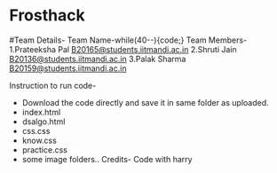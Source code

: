 # Frosthack
#Team Details-
Team Name-while(40--){code;}
Team Members-
1.Prateeksha Pal B20165@students.iitmandi.ac.in
2.Shruti Jain B20136@students.iitmandi.ac.in
3.Palak Sharma B20159@students.iitmandi.ac.in

Instruction to run code-
* Download the code directly and save it in same folder as uploaded.
* index.html
* dsalgo.html
* css.css
* know.css
* practice.css
* some image folders..
Credits-
Code with harry
